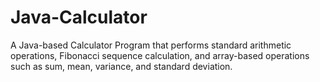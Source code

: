 # Java-Calculator
A Java-based Calculator Program that performs standard arithmetic operations, Fibonacci sequence calculation, and array-based operations such as sum, mean, variance, and standard deviation.
